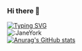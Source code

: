 ### Hi there 👋
[![Typing SVG](https://readme-typing-svg.demolab.com?font=Fira+Code&pause=1000&random=false&width=435&lines=Welcome%2C+welcome%2C+warm+welcome%2C+meow+)](https://git.io/typing-svg)
<br>
![:JaneYork](https://count.getloli.com/get/@:JaneYork)
<br>
[![Anurag's GitHub stats](https://github-readme-stats.vercel.app/api?username=AriesOxO)](https://github.com/anuraghazra/github-readme-stats) 



